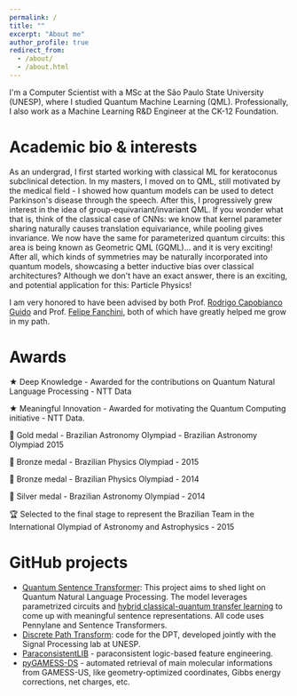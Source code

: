 ```yaml
---
permalink: /
title: ""
excerpt: "About me"
author_profile: true
redirect_from: 
  - /about/
  - /about.html
---
```


I'm a Computer Scientist with a MSc at the São Paulo State University (UNESP), where I studied Quantum Machine Learning (QML). Professionally, I also work as a Machine Learning R&D Engineer at the CK-12 Foundation.

Academic bio & interests
======
As an undergrad, I first started working with classical ML for keratoconus subclinical detection. In my masters, I moved on to QML, still motivated by the medical field - I showed how quantum models can be used to detect Parkinson's disease through the speech. After this, I progressively grew interest in the idea of group-equivariant/invariant QML. If you wonder what that is, think of the classical case of CNNs: we know that kernel parameter sharing naturally causes translation equivariance, while pooling gives invariance. We now have the same for parameterized quantum circuits: this area is being known as Geometric QML (GQML)... and it is very exciting! After all, which kinds of symmetries may be naturally incorporated into quantum models, showcasing a better inductive bias over classical architectures? Although we don't have an exact answer, there is an exciting, and potential application for this: Particle Physics! 

I am very honored to have been advised by both Prof. [Rodrigo Capobianco Guido](https://www.ibilce.unesp.br/#!/departamentos/cienc-comp-estatistica/docentes/rodrigo-capobianco-guido/) and Prof. [Felipe Fanchini](https://scholar.google.com/citations?user=vMzT1bUAAAAJ), both of which have greatly helped me grow in my path.

Awards
======
★ Deep Knowledge - Awarded for the contributions on Quantum Natural Language Processing - NTT Data

★ Meaningful Innovation - Awarded for motivating the Quantum Computing initiative - NTT Data. 

🏅 Gold medal - Brazilian Astronomy Olympiad - Brazilian Astronomy Olympiad 2015

🥉 Bronze medal - Brazilian Physics Olympiad - 2015

🥉 Bronze medal - Brazilian Physics Olympiad - 2014

🥈 Silver medal - Brazilian Astronomy Olympiad - 2014

🏆 Selected to the final stage to represent the Brazilian Team in the International Olympiad of Astronomy and Astrophysics - 2015

GitHub projects
======
- [Quantum Sentence Transformer](https://github.com/jogisuda/QuantumSentenceTransformer): This project aims to shed light on Quantum Natural Language Processing. The model leverages parametrized circuits and [hybrid classical-quantum transfer learning](https://arxiv.org/abs/1912.08278) to come up with meaningful sentence representations. All code uses Pennylane and Sentence Transformers.
- [Discrete Path Transform](https://github.com/jogisuda/Discrete-Path-Transform): code for the DPT, developed jointly with the Signal Processing lab at UNESP.
- [ParaconsistentLIB](https://github.com/jogisuda/paraconsistentLIB) - paraconsistent logic-based feature engineering.
- [pyGAMESS-DS](https://github.com/jogisuda/pyGAMESS-DS) - automated retrieval of main molecular informations from GAMESS-US, like geometry-optimized coordinates, Gibbs energy corrections, net charges, etc.

